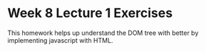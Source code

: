 # Week 8 Lecture 1 Exercises

This homework helps up understand the DOM tree with better by implementing javascript with HTML.
